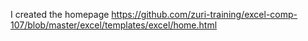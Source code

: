 I created the homepage
https://github.com/zuri-training/excel-comp-107/blob/master/excel/templates/excel/home.html